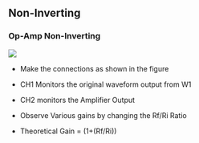 Non-Inverting
---

### Op-Amp Non-Inverting


![](file:///android_asset/DOC_HTML/apps/images/schematics/Non-Inverting.svg@100%|auto)

* Make the connections as shown in the figure
* CH1 Monitors the original waveform output from W1
* CH2 monitors the Amplifier Output

* Observe Various gains by changing the Rf/Ri Ratio

* Theoretical Gain = (1+(Rf/Ri))